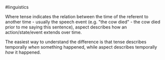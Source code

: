 #linguistics 

Where tense indicates the relation between the time of the referent to another time - usually the speech event (e.g. "the cow died" - the cow died prior to me saying this sentence), aspect describes how an action/state/event extends over time.

The easiest way to understand the difference is that tense describes temporally *when* something happened, while aspect describes temporally *how* it happened.